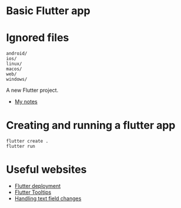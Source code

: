 # Basic Flutter app

# Ignored files
```
android/
ios/
linux/
macos/
web/
windows/
```

A new Flutter project.
- [My notes](NOTES.md)


# Creating and running a flutter app
```
flutter create .
flutter run
```

# Useful websites
- [Flutter deployment](https://docs.flutter.dev/deployment/obfuscate)
- [Flutter Tooltips](https://api.flutter.dev/flutter/material/Tooltip-class.html)
- [Handling text field changes](https://docs.flutter.dev/cookbook/forms/text-field-changes)